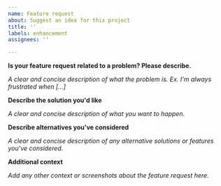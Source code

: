 ```yaml
---
name: Feature request
about: Suggest an idea for this project
title: ''
labels: enhancement
assignees: ''

---
```


<!-- 
Regarding Ledger Applications (Ledger Live Desktop, Ledger Live Mobile) we are only accepting bug reports for the moment.

There is a good chance that we will reject feature requests based on the fact that they do not fit our roadmap or our long-term goals.
-->

**Is your feature request related to a problem? Please describe.**

_A clear and concise description of what the problem is. Ex. I'm always frustrated when [...]_

**Describe the solution you'd like**

_A clear and concise description of what you want to happen._

**Describe alternatives you've considered**

_A clear and concise description of any alternative solutions or features you've considered._

**Additional context**

_Add any other context or screenshots about the feature request here._
